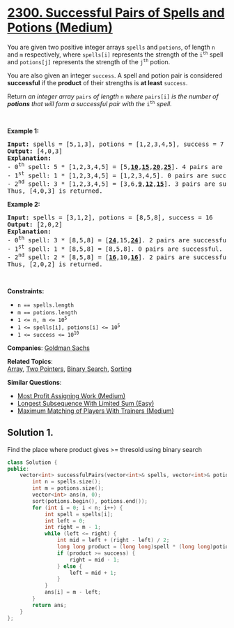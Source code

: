 # [2300. Successful Pairs of Spells and Potions (Medium)](https://leetcode.com/problems/successful-pairs-of-spells-and-potions)

<p>You are given two positive integer arrays <code>spells</code> and <code>potions</code>, of length <code>n</code> and <code>m</code> respectively, where <code>spells[i]</code> represents the strength of the <code>i<sup>th</sup></code> spell and <code>potions[j]</code> represents the strength of the <code>j<sup>th</sup></code> potion.</p>
<p>You are also given an integer <code>success</code>. A spell and potion pair is considered <strong>successful</strong> if the <strong>product</strong> of their strengths is <strong>at least</strong> <code>success</code>.</p>
<p>Return <em>an integer array </em><code>pairs</code><em> of length </em><code>n</code><em> where </em><code>pairs[i]</code><em> is the number of <strong>potions</strong> that will form a successful pair with the </em><code>i<sup>th</sup></code><em> spell.</em></p>
<p>&nbsp;</p>
<p><strong class="example">Example 1:</strong></p>
<pre><strong>Input:</strong> spells = [5,1,3], potions = [1,2,3,4,5], success = 7
<strong>Output:</strong> [4,0,3]
<strong>Explanation:</strong>
- 0<sup>th</sup> spell: 5 * [1,2,3,4,5] = [5,<u><strong>10</strong></u>,<u><strong>15</strong></u>,<u><strong>20</strong></u>,<u><strong>25</strong></u>]. 4 pairs are successful.
- 1<sup>st</sup> spell: 1 * [1,2,3,4,5] = [1,2,3,4,5]. 0 pairs are successful.
- 2<sup>nd</sup> spell: 3 * [1,2,3,4,5] = [3,6,<u><strong>9</strong></u>,<u><strong>12</strong></u>,<u><strong>15</strong></u>]. 3 pairs are successful.
Thus, [4,0,3] is returned.
</pre>
<p><strong class="example">Example 2:</strong></p>
<pre><strong>Input:</strong> spells = [3,1,2], potions = [8,5,8], success = 16
<strong>Output:</strong> [2,0,2]
<strong>Explanation:</strong>
- 0<sup>th</sup> spell: 3 * [8,5,8] = [<u><strong>24</strong></u>,15,<u><strong>24</strong></u>]. 2 pairs are successful.
- 1<sup>st</sup> spell: 1 * [8,5,8] = [8,5,8]. 0 pairs are successful. 
- 2<sup>nd</sup> spell: 2 * [8,5,8] = [<strong><u>16</u></strong>,10,<u><strong>16</strong></u>]. 2 pairs are successful. 
Thus, [2,0,2] is returned.
</pre>
<p>&nbsp;</p>
<p><strong>Constraints:</strong></p>
<ul>
	<li><code>n == spells.length</code></li>
	<li><code>m == potions.length</code></li>
	<li><code>1 &lt;= n, m &lt;= 10<sup>5</sup></code></li>
	<li><code>1 &lt;= spells[i], potions[i] &lt;= 10<sup>5</sup></code></li>
	<li><code>1 &lt;= success &lt;= 10<sup>10</sup></code></li>
</ul>

**Companies**:
[Goldman Sachs](https://leetcode.com/company/goldman-sachs)

**Related Topics**:  
[Array](https://leetcode.com/tag/array/), [Two Pointers](https://leetcode.com/tag/two-pointers/), [Binary Search](https://leetcode.com/tag/binary-search/), [Sorting](https://leetcode.com/tag/sorting/)

**Similar Questions**:
* [Most Profit Assigning Work (Medium)](https://leetcode.com/problems/most-profit-assigning-work/)
* [Longest Subsequence With Limited Sum (Easy)](https://leetcode.com/problems/longest-subsequence-with-limited-sum/)
* [Maximum Matching of Players With Trainers (Medium)](https://leetcode.com/problems/maximum-matching-of-players-with-trainers/)

## Solution 1.

Find the place where product gives >= thresold using binary search

```cpp
class Solution {
public:
    vector<int> successfulPairs(vector<int>& spells, vector<int>& potions, long long success) {
        int n = spells.size();
        int m = potions.size();
        vector<int> ans(n, 0);
        sort(potions.begin(), potions.end());
        for (int i = 0; i < n; i++) {
            int spell = spells[i];
            int left = 0;
            int right = m - 1;
            while (left <= right) {
                int mid = left + (right - left) / 2;
                long long product = (long long)spell * (long long)potions[mid];
                if (product >= success) {
                    right = mid - 1;
                } else {
                    left = mid + 1;
                }
            }
            ans[i] = m - left;
        }
        return ans;
    }
};
```
